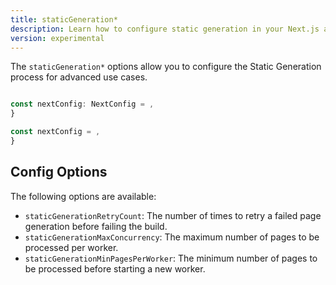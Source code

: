 ```yaml
---
title: staticGeneration*
description: Learn how to configure static generation in your Next.js application.
version: experimental
---
```


The `staticGeneration*` options allow you to configure the Static Generation process for advanced use cases.

```ts filename="next.config.ts" switcher

const nextConfig: NextConfig = ,
}

```

```js filename="next.config.js" switcher
const nextConfig = ,
}

```

## Config Options

The following options are available:

- `staticGenerationRetryCount`: The number of times to retry a failed page generation before failing the build.
- `staticGenerationMaxConcurrency`: The maximum number of pages to be processed per worker.
- `staticGenerationMinPagesPerWorker`: The minimum number of pages to be processed before starting a new worker.